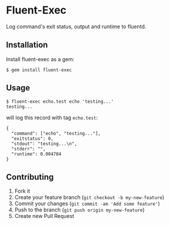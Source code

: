 # Fluent-Exec

Log command's exit status, output and runtime to fluentd.

## Installation

Install fluent-exec as a gem:

    $ gem install fluent-exec

## Usage

    $ fluent-exec echo.test echo 'testing...'
    testing...

will log this record with tag `echo.test`:

    {
      "command": ["echo", "testing..."],
      "exitstatus": 0,
      "stdout": "testing...\n",
      "stderr": "",
      "runtime": 0.004784
    }

## Contributing

1. Fork it
2. Create your feature branch (`git checkout -b my-new-feature`)
3. Commit your changes (`git commit -am 'Add some feature'`)
4. Push to the branch (`git push origin my-new-feature`)
5. Create new Pull Request
